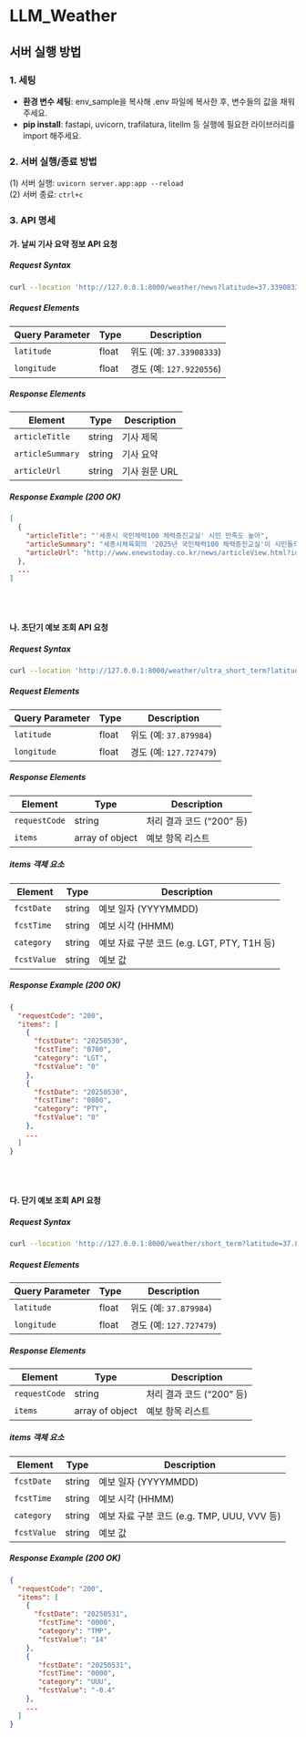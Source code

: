 # LLM_Weather

## 서버 실행 방법
### 1. 세팅
- **환경 변수 세팅**: env_sample을 복사해 .env 파일에 복사한 후, 변수들의 값을 채워주세요.<br>
- **pip install**: fastapi, uvicorn, trafilatura, litellm 등 실행에 필요한 라이브러리를 import 해주세요.

### 2. 서버 실행/종료 방법
(1) 서버 실행: `uvicorn server.app:app --reload`<br>
(2) 서버 종료: `ctrl+c`

### 3. API 명세

#### 가. 날씨 기사 요약 정보 API 요청<br>

##### Request Syntax
```bash
curl --location 'http://127.0.0.1:8000/weather/news?latitude=37.33908333&longitude=127.9220556'
```

##### Request Elements
| Query Parameter | Type   |  Description                                 |
|-----------------|--------|-----------------------------------------|
| `latitude`      | float  | 위도 (예: `37.33908333`)                      |
| `longitude`     | float  | 경도 (예: `127.9220556`)                     |

##### Response Elements
| Element           | Type    | Description              |
|-------------------|---------|--------------------------|
| `articleTitle`    | string  | 기사 제목                |
| `articleSummary`  | string  | 기사 요약                |
| `articleUrl`      | string  | 기사 원문 URL            |

##### Response Example (200 OK)
```json
[
  {
    "articleTitle": "'세종시 국민체력100 체력증진교실' 시민 만족도 높아",
    "articleSummary": "세종시체육회의 '2025년 국민체력100 체력증진교실'이 시민들의 적극적인 참여 속에 진행되고 있습니다.<br>만 19세 이상 세종시민을 대상으로 주 3회 진행되는 이 프로그램은 시민들의 건강 증진과 삶의 질 개선에 기여하고 있습니다.<br>참여자들은 체력 향상, 통증 완화, 수면 패턴 개선 등의 효과를 보고 있으며, 운동을 통해 자신감과 성취감을 얻고 있습니다.<br>세종시체육회는 시민들의 안전을 최우선으로 고려하여 프로그램을 운영하고 있으며, 생활체육 저변 확대에 힘쓰고 있습니다.<br>이 프로그램은 세종국민체력100 인증센터가 매년 최우수 평가를 받는데 기여하고 있습니다.",
    "articleUrl": "http://www.enewstoday.co.kr/news/articleView.html?idxno=2267561"
  },
  ...
]
```

<br><br>
#### 나. 초단기 예보 조회 API 요청

##### Request Syntax
```bash
curl --location 'http://127.0.0.1:8000/weather/ultra_short_term?latitude=37.879984&longitude=127.727479'
```

##### Request Elements
| Query Parameter | Type   |  Description                                 |
|-----------------|--------|-----------------------------------------|
| `latitude`      | float  | 위도 (예: `37.879984`)                      |
| `longitude`     | float  | 경도 (예: `127.727479`)                     |

##### Response Elements
| Element        | Type             | Description                         |
|----------------|------------------|-------------------------------------|
| `requestCode`  | string           | 처리 결과 코드 (“200” 등)           |
| `items`        | array of object  | 예보 항목 리스트                    |

##### items 객체 요소
| Element       | Type    | Description                                 |
|---------------|---------|---------------------------------------------|
| `fcstDate`    | string  | 예보 일자 (YYYYMMDD)                        |
| `fcstTime`    | string  | 예보 시각 (HHMM)                            |
| `category`    | string  | 예보 자료 구분 코드 (e.g. LGT, PTY, T1H 등) |
| `fcstValue`   | string  | 예보 값                                     |

##### Response Example (200 OK)

```json
{
  "requestCode": "200",
  "items": [
    {
      "fcstDate": "20250530",
      "fcstTime": "0700",
      "category": "LGT",
      "fcstValue": "0"
    },
    {
      "fcstDate": "20250530",
      "fcstTime": "0800",
      "category": "PTY",
      "fcstValue": "0"
    },
    ...
  ]
}
```

<br><br>
#### 다. 단기 예보 조회 API 요청

##### Request Syntax
```bash
curl --location 'http://127.0.0.1:8000/weather/short_term?latitude=37.879984&longitude=127.727479'
```

##### Request Elements
| Query Parameter | Type   |  Description                                 |
|-----------------|--------|-----------------------------------------|
| `latitude`      | float  | 위도 (예: `37.879984`)                      |
| `longitude`     | float  | 경도 (예: `127.727479`)                     |

##### Response Elements
| Element        | Type             | Description                         |
|----------------|------------------|-------------------------------------|
| `requestCode`  | string           | 처리 결과 코드 (“200” 등)           |
| `items`        | array of object  | 예보 항목 리스트                    |

##### items 객체 요소
| Element       | Type    | Description                                 |
|---------------|---------|---------------------------------------------|
| `fcstDate`    | string  | 예보 일자 (YYYYMMDD)                        |
| `fcstTime`    | string  | 예보 시각 (HHMM)                            |
| `category`    | string  | 예보 자료 구분 코드 (e.g. TMP, UUU, VVV 등) |
| `fcstValue`   | string  | 예보 값                                     |

##### Response Example (200 OK)
```json
{
  "requestCode": "200",
  "items": [
    {
      "fcstDate": "20250531",
       "fcstTime": "0000",
       "category": "TMP",
       "fcstValue": "14"
    },
    {
       "fcstDate": "20250531",
       "fcstTime": "0000",
       "category": "UUU",
       "fcstValue": "-0.4"
    },
    ...
  ]
}
```
